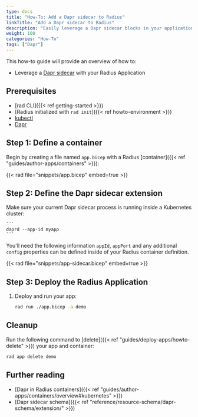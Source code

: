 ```yaml
---
type: docs
title: "How-To: Add a Dapr sidecar to Radius"
linkTitle: "Add a Dapr sidecar to Radius"
description: "Easily leverage a Dapr sidecar blocks in your application for code and infrastructure portability"
weight: 100
categories: "How-To"
tags: ["Dapr"]
---
```


This how-to guide will provide an overview of how to:

- Leverage a [Dapr sidecar](https://docs.dapr.io/concepts/dapr-services/sidecar/) with your Radius Application

## Prerequisites

- [rad CLI]({{< ref getting-started >}})
- [Radius initialized with `rad init`]({{< ref howto-environment >}})
- [kubectl](https://kubernetes.io/docs/tasks/tools/install-kubectl/)
- [Dapr](https://docs.dapr.io/getting-started/install-dapr-cli/)

## Step 1: Define a container

Begin by creating a file named `app.bicep` with a Radius [container]({{< ref "guides/author-apps/containers" >}}):

{{< rad file="snippets/app.bicep" embed=true >}}

## Step 2: Define the Dapr sidecar extension

Make sure your current Dapr sidecar process is running inside a Kubernetes cluster:

    ```
    daprd --app-id myapp
    ```

You'll need the following information `appId`, `appPort` and any additional `config` properties can be defined inside of your Radius container definition.

{{< rad file="snippets/app-sidecar.bicep" embed=true >}}

## Step 3: Deploy the Radius Application

1. Deploy and run your app:

   ```bash
   rad run ./app.bicep -a demo
   ```

## Cleanup

Run the following command to [delete]({{< ref "guides/deploy-apps/howto-delete" >}}) your app and container:
   
   ```bash
   rad app delete demo
   ```

## Further reading

- [Dapr in Radius containers]({{< ref "guides/author-apps/containers/overview#kubernetes" >}})
- [Dapr sidecar schema]({{< ref "reference/resource-schema/dapr-schema/extension/" >}})